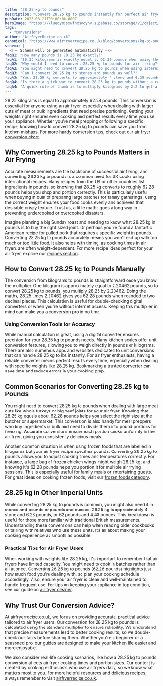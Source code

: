 ```yaml
---
title: "28.25 kg to pounds"
description: "Convert 28.25 kg to pounds instantly for perfect air fryer portions. Get easy charts, tips, and avoid recipe confusion with our simple guide."
pubDate: 2025-08-21T00:00:00.000Z
heroImage: "https://klueoymssxwfnxsvcyhv.supabase.co/storage/v1/object/public/Shmucket/28-25-kg-to-pounds.webp"
tags:
  - "conversions"
author: "AirFryerRecipe.co.uk"
canonical: "https://www.airfryerrecipe.co.uk/blog/conversions/kg-to-pounds/28-25-kg-to-pounds"
schema: |
  <!-- Schema will be generated automatically -->
faqQ1: "How many pounds is 28.25 kg exactly?"
faqA1: "28.25 kilograms is exactly equal to 62.28 pounds when using the standard conversion factor of 1 kg = 2.20462 pounds. This precise conversion is important for air fryer cooking to ensure accurate portion sizes and cooking times. For most practical purposes, rounding to 62.3 pounds is perfectly acceptable."
faqQ2: "Why would I need to convert 28.25 kg to pounds for air frying?"
faqA2: "You might need to convert 28.25 kg to pounds when using international recipes that list ingredients in pounds, or when buying large cuts of meat labelled in kilograms. Accurate conversions ensure you use the right amount of food for your air fryer capacity and adjust cooking times correctly. This helps avoid undercooking or overcrowding the basket."
faqQ3: "Can I convert 28.25 kg to stones and pounds as well?"
faqA3: "Yes, 28.25 kg converts to approximately 4 stone and 6.28 pounds. This is useful if you prefer using traditional British measurements or are following older recipes that use stones. Knowing this conversion can help when discussing weights with butchers or when meal planning for larger events."
faqQ4: "Is there a quick way to convert 28.25 kg to pounds without a calculator?"
faqA4: "A quick rule of thumb is to multiply kilograms by 2.2 to get a rough pound equivalent. For 28.25 kg, this would be about 62.15 pounds, which is very close to the exact 62.28 pounds. For more precise conversions, especially in baking or large batches, using a digital converter or kitchen scale is recommended."
---
```

<p>28.25 kilograms is equal to approximately 62.28 pounds. This conversion is essential for anyone using an air fryer, especially when dealing with larger cuts of meat or bulk ingredients that need precise portioning. Getting your weights right ensures even cooking and perfect results every time you use your appliance. Whether you're meal prepping or following a specific recipe, knowing how to convert 28.25 kg to pounds can save you from kitchen mishaps. For more handy conversion tips, check out our <a href="https://www.airfryerrecipe.co.uk/air-fryer-conversion-chart">air fryer conversion chart</a>.</p>

<h2>Why Converting 28.25 kg to Pounds Matters in Air Frying</h2>
<p>Accurate measurements are the backbone of successful air frying, and converting 28.25 kg to pounds is a common need for UK cooks using international recipes. Many recipes from the US or other countries list ingredients in pounds, so knowing that 28.25 kg converts to roughly 62.28 pounds helps you shop and portion correctly. This is particularly useful when buying in bulk or preparing large batches for family gatherings. Using the correct weight ensures your food cooks evenly and achieves that desirable crispy texture. Trust us, a little maths goes a long way in preventing undercooked or overcooked disasters.</p>

<p>Imagine planning a big Sunday roast and needing to know what 28.25 kg in pounds is to buy the right sized joint. Or perhaps you've found a fantastic American recipe for pulled pork that requires a specific weight in pounds. Converting 28.25 kg to pounds accurately means you won't end up with too much or too little food. It also helps with timing, as cooking times in air fryers are often weight-dependent. For more recipe ideas perfect for your air fryer, explore our <a href="https://www.airfryerrecipe.co.uk/recipes">recipes section</a>.</p>

<h2>How to Convert 28.25 kg to Pounds Manually</h2>
<p>The conversion from kilograms to pounds is straightforward once you know the multiplier. One kilogram is approximately equal to 2.20462 pounds, so to convert 28.25 kg to pounds, you multiply 28.25 by 2.20462. Doing the maths, 28.25 times 2.20462 gives you 62.28 pounds when rounded to two decimal places. This calculation is useful for double-checking digital converters or when you're without internet access. Keeping this multiplier in mind can make you a conversion pro in no time.</p>

<h3>Using Conversion Tools for Accuracy</h3>
<p>While manual calculation is great, using a digital converter ensures precision for your 28.25 kg to pounds needs. Many kitchen scales offer unit conversion features, allowing you to weigh directly in pounds or kilograms. There are also numerous apps and websites dedicated to unit conversions that can handle 28.25 kg to lbs instantly. For air fryer enthusiasts, having a reliable converter means perfect results every time, especially when dealing with specific weights like 28.25 kg. Bookmarking a trusted converter can save time and reduce errors in your cooking prep.</p>

<h2>Common Scenarios for Converting 28.25 kg to Pounds</h2>
<p>You might need to convert 28.25 kg to pounds when dealing with large meat cuts like whole turkeys or big beef joints for your air fryer. Knowing that 28.25 kg equals about 62.28 pounds helps you select the right size at the butcher or supermarket. This conversion is also handy for meal preppers who buy ingredients in bulk and need to divide them into pound portions for freezing. Accurate conversions ensure each portion cooks uniformly in the air fryer, giving you consistently delicious meals.</p>

<p>Another common situation is when using frozen foods that are labelled in kilograms but your air fryer recipe specifies pounds. Converting 28.25 kg to pounds allows you to adjust cooking times and temperatures correctly. For instance, a large bag of frozen chicken wings might weigh 28.25 kg, and knowing it's 62.28 pounds helps you portion it for multiple air frying sessions. This is especially useful for family meals or entertaining guests. For great ideas on cooking frozen foods, visit our <a href="https://www.airfryerrecipe.co.uk/recipe-category/frozen-foods">frozen foods category</a>.</p>

<h2>28.25 kg in Other Imperial Units</h2>
<p>While converting 28.25 kg to pounds is common, you might also need it in stones and pounds or pounds and ounces. 28.25 kg is approximately 4 stone and 6.28 pounds, or 62 pounds and 4.48 ounces. This breakdown is useful for those more familiar with traditional British measurements. Understanding these conversions can help when reading older cookbooks or talking with relatives who use these units. It’s all about making your cooking experience as smooth as possible.</p>

<h3>Practical Tips for Air Fryer Users</h3>
<p>When working with weights like 28.25 kg, it's important to remember that air fryers have limited capacity. You might need to cook in batches rather than all at once. Converting 28.25 kg to pounds (62.28 pounds) highlights just how much food you're dealing with, so plan your cooking schedule accordingly. Also, ensure your air fryer is clean and well-maintained to handle frequent use. For tips on keeping your appliance in top condition, see our guide on <a href="https://www.airfryerrecipe.co.uk/air-fryer-cleaner">air fryer cleaner</a>.</p>

<h2>Why Trust Our Conversion Advice?</h2>
<p>At airfryerrecipe.co.uk, we focus on providing accurate, practical advice tailored to air fryer users. Our conversion for 28.25 kg to pounds is calculated using the standard multiplier to ensure reliability. We understand that precise measurements lead to better cooking results, so we double-check our facts before sharing them. Whether you're a beginner or a seasoned pro, our guides are designed to make your kitchen life easier and more enjoyable.</p>

<p>We also consider real-life cooking scenarios, like how a 28.25 kg to pounds conversion affects air fryer cooking times and portion sizes. Our content is created by cooking enthusiasts who use air fryers daily, so we know what matters most to you. For more helpful resources and delicious recipes, always remember to visit <a href="https://www.airfryerrecipe.co.uk/">airfryerrecipe.co.uk</a>.</p>
